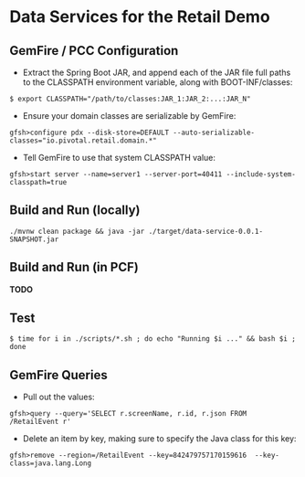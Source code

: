 # Data Services for the Retail Demo

## GemFire / PCC Configuration

* Extract the Spring Boot JAR, and append each of the JAR file full paths to the CLASSPATH environment variable, along with BOOT-INF/classes:
```
$ export CLASSPATH="/path/to/classes:JAR_1:JAR_2:...:JAR_N"
```

* Ensure your domain classes are serializable by GemFire:
```
gfsh>configure pdx --disk-store=DEFAULT --auto-serializable-classes="io.pivotal.retail.domain.*"
```

* Tell GemFire to use that system CLASSPATH value:
```
gfsh>start server --name=server1 --server-port=40411 --include-system-classpath=true
```

## Build and Run (locally)

```
./mvnw clean package && java -jar ./target/data-service-0.0.1-SNAPSHOT.jar
```

## Build and Run (in PCF)

**TODO**

## Test

```
$ time for i in ./scripts/*.sh ; do echo "Running $i ..." && bash $i ; done
```

## GemFire Queries

* Pull out the values:
```
gfsh>query --query='SELECT r.screenName, r.id, r.json FROM /RetailEvent r'
```

* Delete an item by key, making sure to specify the Java class for this key:
```
gfsh>remove --region=/RetailEvent --key=842479757170159616  --key-class=java.lang.Long
```

